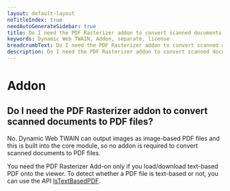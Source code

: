 ```yaml
---
layout: default-layout
noTitleIndex: true
needAutoGenerateSidebar: true
title: Do I need the PDF Rasterizer addon to convert scanned documents to PDF files?
keywords: Dynamic Web TWAIN, Addon, separate, license
breadcrumbText: Do I need the PDF Rasterizer addon to convert scanned documents to PDF files?
description: Do I need the PDF Rasterizer addon to convert scanned documents to PDF files?
---
```


# Addon

## Do I need the PDF Rasterizer addon to convert scanned documents to PDF files?

No. Dynamic Web TWAIN can output images as image-based PDF files and this is built into the core module, so no addon is required to convert scanned documents to PDF files.

You need the PDF Rasterizer Add-on only if you load/download text-based PDF onto the viewer. To detect whether a PDF file is text-based or not, you can use the API <a href="https://www.dynamsoft.com/web-twain/docs/info/api/Addon_PDF.html?ver=latest#istextbasedpdf" target="_blank">IsTextBasedPDF</a>.
